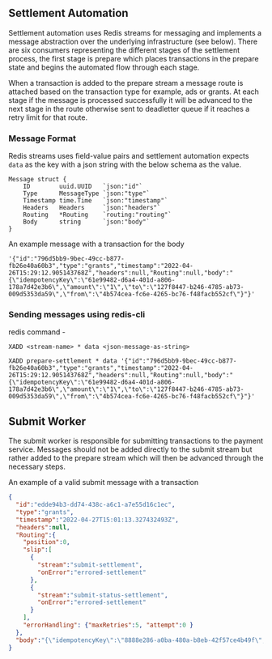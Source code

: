 ## Settlement Automation

Settlement automation uses Redis streams for messaging and implements a message abstraction over the underlying infrastructure (see below). There are six consumers representing the different stages of the settlement process, the first stage is prepare which places transactions in the prepare state and begins the automated flow through each stage.   

When a transaction is added to the prepare stream a message route is attached based on the transaction type for example, ads or grants. At each stage if the message is processed successfully it will be advanced to the next stage in the route otherwise sent to deadletter queue if it reaches a retry limit for that route. 

### Message Format

Redis streams uses field-value pairs and settlement automation expects `data` as the key with a json string with the below schema as the value.

	Message struct {
		ID        uuid.UUID   `json:"id"`
		Type      MessageType `json:"type"`
		Timestamp time.Time   `json:"timestamp"`
		Headers   Headers     `json:"headers"`
		Routing   *Routing    `routing:"routing"`
		Body      string      `json:"body"`
	}

An example message with a transaction for the body 

`'{"id":"796d5bb9-9bec-49cc-b877-fb26e40a60b3","type":"grants","timestamp":"2022-04-26T15:29:12.905143768Z","headers":null,"Routing":null,"body":"{\"idempotencyKey\":\"61e99482-d6a4-401d-a806-178a7d42e3b6\",\"amount\":\"1\",\"to\":\"127f8447-b246-4785-ab73-009d5353da59\",\"from\":\"4b574cea-fc6e-4265-bc76-f48facb552cf\"}"}'`

### Sending messages using redis-cli 

redis command - 

`XADD <stream-name> * data <json-message-as-string>`

`XADD prepare-settlement * data '{"id":"796d5bb9-9bec-49cc-b877-fb26e40a60b3","type":"grants","timestamp":"2022-04-26T15:29:12.905143768Z","headers":null,"Routing":null,"body":"{\"idempotencyKey\":\"61e99482-d6a4-401d-a806-178a7d42e3b6\",\"amount\":\"1\",\"to\":\"127f8447-b246-4785-ab73-009d5353da59\",\"from\":\"4b574cea-fc6e-4265-bc76-f48facb552cf\"}"}'`

## Submit Worker

The submit worker is responsible for submitting transactions to the payment service. Messages should not be added directly to the submit stream but rather added to the prepare stream which will then be advanced through the necessary steps.

An example of a valid submit message with a transaction

```json
{
  "id":"edde94b3-dd74-438c-a6c1-a7e55d16c1ec",
  "type":"grants",
  "timestamp":"2022-04-27T15:01:13.327432493Z",
  "headers":null,
  "Routing":{
    "position":0,
    "slip":[
      {
        "stream":"submit-settlement",
        "onError":"errored-settlement"
      },
      {
        "stream":"submit-status-settlement",
        "onError":"errored-settlement"
      }
    ],
    "errorHandling": {"maxRetries":5, "attempt":0 }
  },
  "body":"{\"idempotencyKey\":\"8888e286-a0ba-480a-b8eb-42f57ce4b49f\",\"custodian\":\"QF6tidKuhy\",\"amount\":\"1\",\"to\":\"b067fd0d-57c3-4466-b920-0f5ea970fc9\",\"from\":\"26c48ada-f876-4c1e-bd59-bfacafaea9d4\",\"documentId\":\"fa4nBNJE5U\"}"
}
```